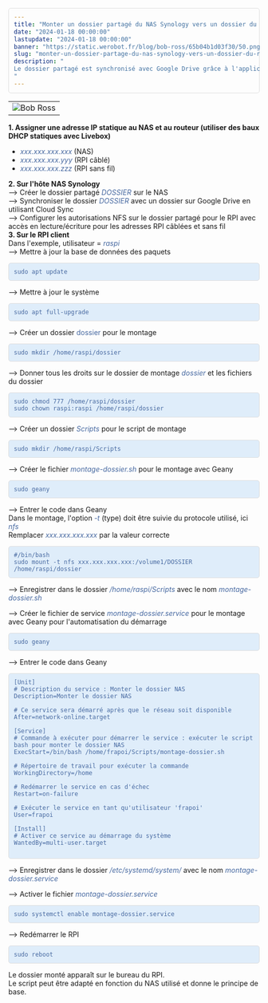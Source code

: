 ```yaml
---
title: "Monter un dossier partagé du NAS Synology vers un dossier du Raspberry PI 4 en NFS"
date: "2024-01-18 00:00:00"
lastupdate: "2024-01-18 00:00:00"
banner: "https://static.werobot.fr/blog/bob-ross/65b04b1d03f30/50.png"
slug: "monter-un-dossier-partage-du-nas-synology-vers-un-dossier-du-raspberry-pi-4-en-nfs"
description: " 
Le dossier partagé est synchronisé avec Google Drive grâce à l'application Cloud Sync du NAS Synology et permet ainsi de synchroniser Google Drive avec le RPI
"
---
```

<style>
    pre {
        display: flex;
        color: #4769A1;
        background-color: #DFEDFA;
        padding: 10px;
        border: 1px solid #ddd;
        border-radius: 5px;
        overflow-x: auto;
        font-family: monospace;
    }

    code {
        line-height: normal;
    }
</style>

<table>
    <tr>
        <td><img src="https://static.werobot.fr/blog/bob-ross/65b2ca62c795d/50.png" alt="Bob Ross"></td>
    </tr>
</table>

<p><strong>1. Assigner une adresse IP statique au NAS et au routeur (utiliser des baux DHCP statiques avec Livebox)</strong></p>

<ul>
    <li><em><span style="color: #4769A1">xxx.xxx.xxx.xxx </span></em><span>(NAS)</span></li>
    <li><em><span style="color: #4769A1">xxx.xxx.xxx.yyy </span></em><span>(RPI câblé)</span></li>
    <li><em><span style="color: #4769A1">xxx.xxx.xxx.zzz </span></em><span>(RPI sans fil)</span></li>
</ul>

<p><strong>2. Sur l'hôte NAS Synology</strong><br />
    --> Créer le dossier partagé <em><span style="color: #4769A1">DOSSIER</span></em> sur le NAS<br />
    --> Synchroniser le dossier <em><span style="color: #4769A1">DOSSIER</span></em> avec un dossier sur Google Drive en utilisant Cloud Sync<br />
    --> Configurer les autorisations NFS sur le dossier partagé pour le RPI avec accès en lecture/écriture pour les adresses RPI câblées et sans fil<br />
    <strong>3. Sur le RPI client</strong><br />
    Dans l'exemple, utilisateur = <em><span style="color: #4769A1">raspi</span></em><br/>
    --> Mettre à jour la base de données des paquets</p>

<pre>
<code>sudo apt update
</code>
</pre>


<p>--> Mettre à jour le système</p>

<pre>
<code>sudo apt full-upgrade
</code>
</pre>

<p>--> Créer un dossier <span style="color: #4769A1">dossier</span> pour le montage</p>

<pre>
<code>sudo mkdir /home/raspi/dossier
</code>
</pre>

<p>--> Donner tous les droits sur le dossier de montage <em><span style="color: #4769A1">dossier</span></em> et les fichiers du dossier
</p>

<pre>
<code>sudo chmod 777 /home/raspi/dossier
sudo chown raspi:raspi /home/raspi/dossier
</code>
</pre>

<p>--> Créer un dossier <em><span style="color: #4769A1">Scripts</span></em> pour le script de montage</p>

<pre>
<code>sudo mkdir /home/raspi/Scripts
</code>
</pre>

<p>--> Créer le fichier <em><span style="color: #4769A1">montage-dossier.sh</span></em> pour le montage avec Geany
</p>

<pre>
<code>sudo geany
</code>
</pre>

<p>--> Entrer le code dans Geany<br />
    Dans le montage, l'option <em><span style="color: #4769A1">-t</span></em> (type) doit être suivie du protocole utilisé, ici <em><span style="color: #4769A1">nfs</span></em><br/>
    Remplacer <em><span style="color: #4769A1">xxx.xxx.xxx.xxx</span></em> par la valeur correcte
</p>

<pre>
<code>#/bin/bash
sudo mount -t nfs xxx.xxx.xxx.xxx:/volume1/DOSSIER /home/raspi/dossier
</code>
</pre>

<p>--> Enregistrer dans le dossier <em><span style="color: #4769A1">/home/raspi/Scripts</span></em> avec le nom <em><span style="color: #4769A1">montage-dossier.sh</span></em>
</p>

<p>--> Créer le fichier de service <em><span style="color: #4769A1">montage-dossier.service</span></em> pour le montage avec Geany pour l'automatisation du démarrage
</p>

<pre>
<code>sudo geany
</code>
</pre>

<p>--> Entrer le code dans Geany</p>

<pre>
<code>[Unit]
# Description du service : Monter le dossier NAS
Description=Monter le dossier NAS

# Ce service sera démarré après que le réseau soit disponible
After=network-online.target

[Service]
# Commande à exécuter pour démarrer le service : exécuter le script bash pour monter le dossier NAS
ExecStart=/bin/bash /home/frapoi/Scripts/montage-dossier.sh

# Répertoire de travail pour exécuter la commande
WorkingDirectory=/home

# Redémarrer le service en cas d'échec
Restart=on-failure

# Exécuter le service en tant qu'utilisateur 'frapoi'
User=frapoi

[Install]
# Activer ce service au démarrage du système
WantedBy=multi-user.target

</code>
</pre>

<p>--> Enregistrer dans le dossier <em><span style="color: #4769A1">/etc/systemd/system/</span></em> avec le nom <em><span style="color: #4769A1">montage-dossier.service</span></em>
</p>

<p>--> Activer le fichier <em><span style="color: #4769A1">montage-dossier.service</span></em></p>

<pre>
<code>sudo systemctl enable montage-dossier.service
</code>
</pre>

<p>--> Redémarrer le RPI

<pre>
<code>sudo reboot
</code>
</pre>

Le dossier monté apparaît sur le bureau du RPI.<br/>
Le script peut être adapté en fonction du NAS utilisé et donne le principe de base.</p>

    